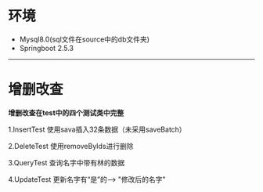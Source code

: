 # 环境
* Mysql8.0(sql文件在source中的db文件夹)
* Springboot 2.5.3


---
# 增删改查
**增删改查在test中的四个测试类中完整**

1.InsertTest
使用sava插入32条数据（未采用saveBatch）

2.DeleteTest
使用removeByIds进行删除

3.QueryTest
查询名字中带有林的数据

4.UpdateTest
更新名字有“是”的--> "修改后的名字"
